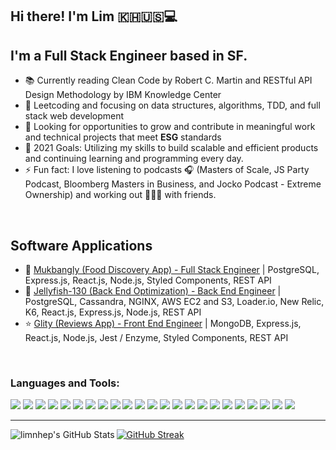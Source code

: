 ## Hi there! I'm Lim 🇰🇭🇺🇸💻

## I'm a Full Stack Engineer based in SF.


- 📚   Currently reading Clean Code by Robert C. Martin and RESTful API Design Methodology by IBM Knowledge Center
- 💫   Leetcoding and focusing on data structures, algorithms, TDD, and full stack web development
- 🌱   Looking for opportunities to grow and contribute in meaningful work and technical projects that meet **ESG** standards
- 🥅   2021 Goals: Utilizing my skills to build scalable and efficient products and continuing learning and programming every day.
- ⚡    Fun fact: I love listening to podcasts 🎧 (Masters of Scale, JS Party Podcast, Bloomberg Masters in Business, and Jocko Podcast - Extreme Ownership) and working out 🏃🏻‍♂️ with friends.
<br />

## Software Applications

- 🥗 [Mukbangly (Food Discovery App) - Full Stack Engineer](https://github.com/limnhep/mukbangly) | PostgreSQL, Express.js, React.js, Node.js, Styled Components, REST API
- 🏡 [Jellyfish-130 (Back End Optimization) - Back End Engineer](https://github.com/Jellyfish-130/gallery-service) | PostgreSQL, Cassandra, NGINX, AWS EC2 and S3, Loader.io, New Relic, K6, React.js, Express.js, Node.js, REST API
- ⭐️ [Glity (Reviews App) - Front End Engineer](https://github.com/Glity/people-also-viewed) | MongoDB, Express.js, React.js, Node.js, Jest / Enzyme, Styled Components, REST API
<br />

### Languages and Tools:


![](https://img.shields.io/badge/Language-JavaScript-informational?style=plastic&logo=javascript&logoColor=white&color=blue)
![](https://img.shields.io/badge/Language-TypeScript-informational?style=plastic&logo=typescript&logoColor=white&color=blue)
![](https://img.shields.io/badge/Tools-React-informational?style=plastic&logo=react&logoColor=white&color=blue)
![](https://img.shields.io/badge/Tools-Express-informational?style=plastic&logo=express&logoColor=white&color=blue)
![](https://img.shields.io/badge/Tools-Node.js-informational?style=plastic&logo=node.js&logoColor=white&color=blue)
![](https://img.shields.io/badge/Database-PostgreSQL-informational?style=plastic&logo=postgresql&logoColor=white&color=blue)
![](https://img.shields.io/badge/Database-MongoDB-informational?style=plastic&logo=mongodb&logoColor=white&color=blue)
![](https://img.shields.io/badge/Database-MySQL-informational?style=plastic&logo=mysql&logoColor=white&color=blue)
![](https://img.shields.io/badge/Database-Cassandra-informational?style=plastic&logo=cassandra&logoColor=white&color=blue)
![](https://img.shields.io/badge/Tools-Webpack-informational?style=plastic&logo=webpack&logoColor=white&color=blue)
![](https://img.shields.io/badge/Tools-Babel-informational?style=plastic&logo=babel&logoColor=white&color=blue)
![](https://img.shields.io/badge/Tools-Postman-informational?style=plastic&logo=postman&logoColor=white&color=blue)
![](https://img.shields.io/badge/Language-HTML5-informational?style=plastic&logo=html5&logoColor=white&color=blue)
![](https://img.shields.io/badge/Language-CSS3-informational?style=plastic&logo=css3&logoColor=white&color=blue)
![](https://img.shields.io/badge/Tools-Trello-informational?style=plastic&logo=trello&logoColor=white&color=blue)
![](https://img.shields.io/badge/Tools-VS_Code-informational?style=plastic&logo=visual-studio-code&logoColor=white&color=blue)
![](https://img.shields.io/badge/Shell-Bash-informational?style=plastic&logo=gnu-bash&logoColor=white&color=blue)
![](https://img.shields.io/badge/Tools-NGINX-informational?style=plastic&logo=nginx&logoColor=white&color=blue)
![](https://img.shields.io/badge/Tools-Docker-informational?style=plastic&logo=docker&logoColor=white&color=blue)
![](https://img.shields.io/badge/Tools-Amazon_AWS-informational?style=plastic&logo=amazon-aws&logoColor=white&color=blue)
![](https://img.shields.io/badge/Testing-Jest-informational?style=plastic&logo=jest&logoColor=white&color=blue)
![](https://img.shields.io/badge/Testing-Mocha-informational?style=plastic&logo=mocha&logoColor=white&color=blue)
![](https://img.shields.io/badge/Testing-New_Relic-informational?style=plastic&logo=new-relic&logoColor=white&color=blue)
<br />

---

<img align="left" alt="limnhep's GitHub Stats" src="https://github-readme-stats.vercel.app/api?username=limnhep&show_icons=true&hide_border=true" />

[![GitHub Streak](https://github-readme-streak-stats.herokuapp.com/?user=limnhep&theme=tokyonight_duo&hide_border=true&dates=black&stroke=white&currStreakNum=black&background=white&sideNums=black&currStreakLabel=black&sideLabels=black)](https://github.com/DenverCoder1/github-readme-streak-stats)

